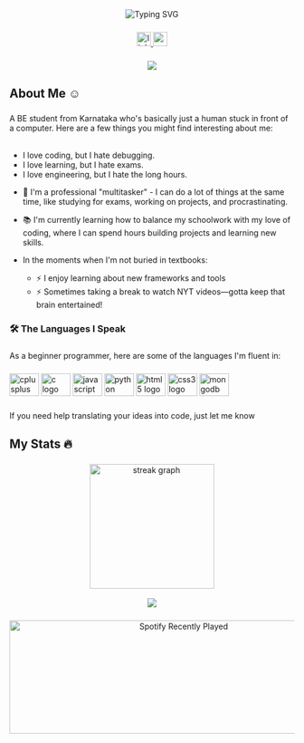 <div align="center">
<!--   <img height="250" src="https://media.giphy.com/media/v1.Y2lkPTc5MGI3NjExZDY4YWMzZmY2MWMzMmNlOGU5Y2M3MjRkOTY5M2QzMzA1ZDJmZDcwMSZjdD1n/xUA7bdpLxQhsSQdyog/giphy.gif"  /> -->
<img src="https://readme-typing-svg.demolab.com?font=Fira+Code&size=30&pause=1000&center=true&random=false&width=900&height=150&lines=Hi%2C+I'm+Naveen;just+another+human+trying+to+make+sense+of;code+and+coffee" alt="Typing SVG" />
</div>

###

<div align="center">
  <a href="https://www.linkedin.com/in/naveen-gaonkar-2b0810258/" target="_blank">
    <img src="https://img.shields.io/static/v1?message=LinkedIn&logo=linkedin&label=&color=0077B5&logoColor=white&labelColor=&style=for-the-badge" height="25" alt="linkedin logo"  />
  </a>
  <a href="mailto:naveengaonkar014@gmail.com" target="_blank">
    <img src="https://img.shields.io/static/v1?message=Gmail&logo=gmail&label=&color=D14836&logoColor=white&labelColor=&style=for-the-badge" height="25" alt="gmail logo"  />
  </a>
</div>

###

<div align="center">
  <img src="https://visitor-badge.laobi.icu/badge?page_id=Naveen.Naveen&left_text=views"  />
</div>

###

 <!--<h1 align="center">Hi there, I'm Naveen <img src="https://cdn3.emoji.gg/emojis/wavegif_1860.gif" width="30px" height="30px"></h1>-->



<h2 align="left">About Me ☺</h2>

###

A BE student from Karnataka who's basically just a human stuck in front of a computer. Here are a few things you might find interesting about me:<br><br>
  
* I love coding, but I hate debugging.<br>
* I love learning, but I hate exams.<br>
* I love engineering, but I hate the long hours.<br>

 - 🔭 I'm a professional "multitasker" - I can do a lot of things at the same time, like studying for exams, working on projects, and procrastinating.<br>
 
 - 📚 I'm currently learning how to balance my schoolwork with my love of coding, where I can spend hours building projects and learning new skills.<br>
 - In the moments when I'm not buried in textbooks:
   - ⚡ I enjoy learning about new frameworks and tools
   - ⚡ Sometimes taking a break to watch NYT  videos—gotta keep that brain entertained!

###

<h3 align="left">🛠 The Languages I Speak </h3>

###

<p align="left">
As a beginner programmer, here are some of the languages I'm fluent in:
</p>

###

<div align="left">
  <img src="https://cdn.jsdelivr.net/gh/devicons/devicon/icons/cplusplus/cplusplus-original.svg" height="40" width="52" alt="cplusplus logo"  />
  <img src="https://cdn.jsdelivr.net/gh/devicons/devicon/icons/c/c-original.svg" height="40" width="52" alt="c logo"  />
  <img src="https://cdn.jsdelivr.net/gh/devicons/devicon/icons/javascript/javascript-original.svg" height="40" width="52" alt="javascript logo"  />
  <img src="https://cdn.jsdelivr.net/gh/devicons/devicon/icons/python/python-original.svg" height="40" width="52" alt="python logo"  />
  <img src="https://cdn.jsdelivr.net/gh/devicons/devicon/icons/html5/html5-original.svg" height="40" width="52" alt="html5 logo"  />
  <img src="https://cdn.jsdelivr.net/gh/devicons/devicon/icons/css3/css3-original.svg" height="40" width="52" alt="css3 logo"  />
  <img src="https://cdn.jsdelivr.net/gh/devicons/devicon/icons/mongodb/mongodb-original.svg" height="40" width="52" alt="mongodb logo"  />
</div>

###

<p align="left">If you need help translating your ideas into code, just let me know</p>

###

<h2 align="left">  My Stats 🔥 </h2>

###

<div align="center">
   <img src="https://streak-stats.demolab.com?user=gaonkarBhai&locale=en&mode=daily&theme=dark&hide_border=false&border_radius=5&order=3" height="220" alt="streak graph" />
</div><br>
<div align="center">
<!--     <img src="https://github-readme-stats.vercel.app/api?username=gaonkarBhai&show_icons=true&count_private=true&hide_border=true" height="220" alt="GitHub stats" /> -->
  <img src="https://github-profile-summary-cards.vercel.app/api/cards/profile-details?username=gaonkarBhai&theme=github_dark" >
  </div>
</div>



###

<div align="center">
  <img src="https://spotify-recently-played-readme.vercel.app/api?user=31ck2kbm46wdr5qf3vzo6242cj4m&count=1" alt="Spotify Recently Played" width="600" height="200" />

</div>

###
